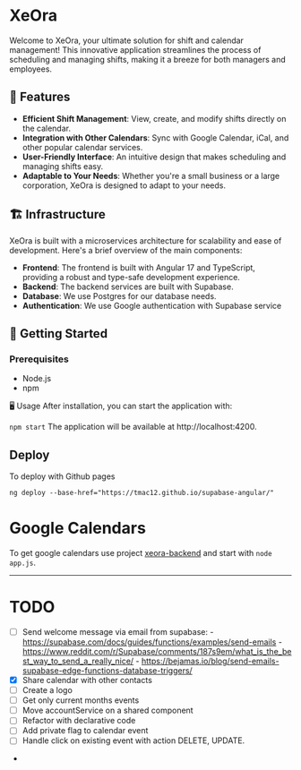 # XeOra

Welcome to XeOra, your ultimate solution for shift and calendar management! This innovative application streamlines the process of scheduling and managing shifts, making it a breeze for both managers and employees.

## 🌟 Features

- **Efficient Shift Management**: View, create, and modify shifts directly on the calendar.
- **Integration with Other Calendars**: Sync with Google Calendar, iCal, and other popular calendar services.
- **User-Friendly Interface**: An intuitive design that makes scheduling and managing shifts easy.
- **Adaptable to Your Needs**: Whether you're a small business or a large corporation, XeOra is designed to adapt to your needs.

## 🏗️ Infrastructure

XeOra is built with a microservices architecture for scalability and ease of development. Here's a brief overview of the main components:

- **Frontend**: The frontend is built with Angular 17 and TypeScript, providing a robust and type-safe development experience.
- **Backend**: The backend services are built with Supabase.
- **Database**: We use Postgres for our database needs.
- **Authentication**: We use Google authentication with Supabase service

## 🚀 Getting Started

### Prerequisites

- Node.js
- npm

🖥️ Usage
After installation, you can start the application with:

`npm start`
The application will be available at http://localhost:4200.

## Deploy

To deploy with Github pages

```
ng deploy --base-href="https://tmac12.github.io/supabase-angular/"
```


# Google Calendars

To get google calendars use project [xeora-backend](https://github.com/tmac12/xeora-backend) and start with `node app.js`.

---

# TODO

- [ ] Send welcome message via email from supabase:
        - https://supabase.com/docs/guides/functions/examples/send-emails
        - https://www.reddit.com/r/Supabase/comments/187s9em/what_is_the_best_way_to_send_a_really_nice/
        - https://bejamas.io/blog/send-emails-supabase-edge-functions-database-triggers/
- [x] Share calendar with other contacts
- [ ] Create a logo
- [ ] Get only current months events
- [ ] Move accountService on a shared component
- [ ] Refactor with declarative code
- [ ] Add private flag to calendar event
- [ ] Handle click on existing event with action DELETE, UPDATE.
- 